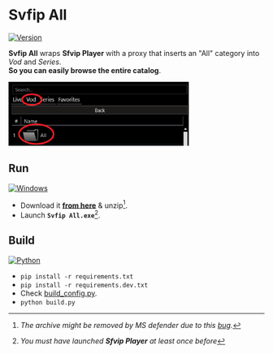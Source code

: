 # Svfip All
[![Version](https://img.shields.io/badge/Version-1.1.1-informational)](https://github.com/sebdelsol/sfvip-all/raw/master/build/Svfip%20All%201.1.1.zip)

**Svfip All** wraps **Sfvip Player** with a proxy that inserts an "All" category into _Vod_ and _Series_.  
**So you can easily browse the entire catalog**.

![All](readme/all.PNG)
## Run
[![Windows](https://img.shields.io/badge/Windows-x64-white)](https://www.microsoft.com/windows/)
- Download it [**from here**](https://github.com/sebdelsol/sfvip-all/raw/master/build/Svfip%20All%201.1.1.zip) & unzip[^1].
- Launch **`Svfip All.exe`**[^2].

## Build
[![Python](https://img.shields.io/badge/Python-3.11-fbdf79)](https://www.python.org/downloads/release/python-3113/)
- `pip install -r requirements.txt`
- `pip install -r requirements.dev.txt`
- Check [build_config.py](https://github.com/sebdelsol/sfvip-all/blob/master/build_config.py).
- `python build.py`

[^1]: _The archive might be removed by MS defender due to this [bug](https://github.com/pyinstaller/pyinstaller/issues/5854)._
[^2]: _You must have launched **Sfvip Player** at least once before_